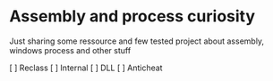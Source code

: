 # Assembly and process curiosity

Just sharing some ressource and few tested project about assembly, windows process and other stuff

[ ] Reclass
[ ] Internal 
[ ] DLL
[ ] Anticheat
